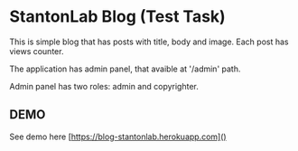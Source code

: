 # StantonLab Blog (Test Task)

This is simple blog that has posts with title, body and image.
Each post has views counter.

The application has admin panel, that avaible at '/admin' path.

Admin panel has two roles: admin and copyrighter.

## DEMO

See demo here [https://blog-stantonlab.herokuapp.com]()

